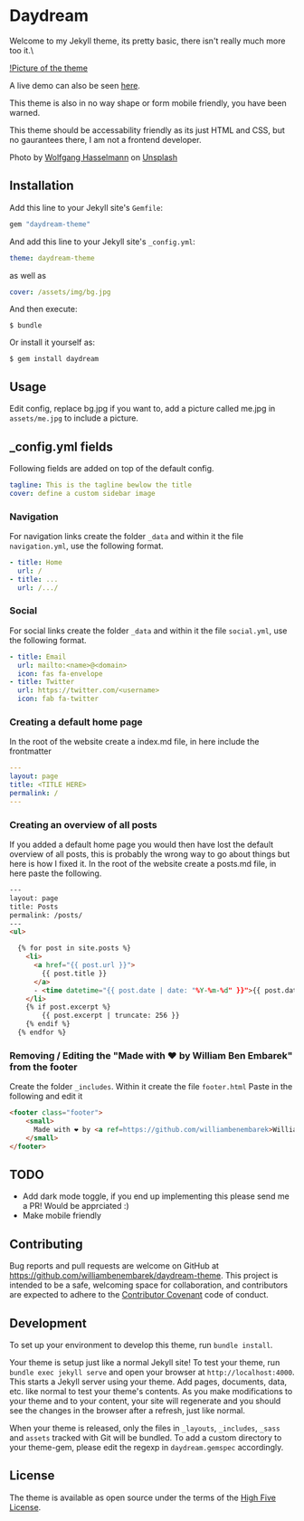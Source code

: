 # Daydream

Welcome to my Jekyll theme, its pretty basic, there isn't really much more too it.\

[!Picture of the theme](theme.png)

A live demo can also be seen [here](https://embar.io).

This theme is also in no way shape or form mobile friendly, you have been warned.

This theme should be accessability friendly as its just HTML and CSS, but no gaurantees there, I am not a frontend developer.

Photo by [Wolfgang Hasselmann](https://unsplash.com/@wolfgang_hasselmann?utm_source=unsplash&utm_medium=referral&utm_content=creditCopyText) on [Unsplash](https://unsplash.com/@wolfgang_hasselmann?utm_source=unsplash&utm_medium=referral&utm_content=creditCopyText)
  

## Installation

Add this line to your Jekyll site's `Gemfile`:

```ruby
gem "daydream-theme"
```

And add this line to your Jekyll site's `_config.yml`:

```yaml
theme: daydream-theme
```
as well as 
```yaml
cover: /assets/img/bg.jpg
```

And then execute:

    $ bundle

Or install it yourself as:

    $ gem install daydream

## Usage

Edit config, replace bg.jpg if you want to, add a picture called me.jpg in `assets/me.jpg` to include a picture.

## _config.yml fields
Following fields are added on top of the default config.
```yml
tagline: This is the tagline bewlow the title
cover: define a custom sidebar image
```

### Navigation
For navigation links create the folder `_data` and within it the file `navigation.yml`, use the following format.
```yaml
- title: Home
  url: /
- title: ...
  url: /.../
```

### Social
For social links create the folder `_data` and within it the file `social.yml`, use the following format.

```yaml
- title: Email
  url: mailto:<name>@<domain>
  icon: fas fa-envelope
- title: Twitter
  url: https://twitter.com/<username>
  icon: fab fa-twitter
```

### Creating a default home page

In the root of the website create a index.md file, in here include the frontmatter
```yml
---
layout: page
title: <TITLE HERE>
permalink: /
---
```

### Creating an overview of all posts

If you added a default home page you would then have lost the default overview of all posts, this is probably the wrong way to go about things but here is how I fixed it.
In the root of the website create a posts.md file, in here paste the following.
```html
---
layout: page
title: Posts
permalink: /posts/
---
<ul>

  {% for post in site.posts %}
    <li>
      <a href="{{ post.url }}">
        {{ post.title }}
      </a>
      - <time datetime="{{ post.date | date: "%Y-%m-%d" }}">{{ post.date | date_to_long_string }}</time>
    </li>
    {% if post.excerpt %}
        {{ post.excerpt | truncate: 256 }}  
    {% endif %}
  {% endfor %}
```

### Removing / Editing the "Made with ❤️ by William Ben Embarek" from the footer

Create the folder `_includes`.
Within it create the file `footer.html`
Paste in the following and edit it

```html
<footer class="footer">
    <small>
      Made with ❤️ by <a ref=https://github.com/williambenembarek>William Ben Embarek</a>
    </small>
</footer>
```

## TODO
 - Add dark mode toggle, if you end up implementing this please send me a PR! Would be apprciated :)
 - Make mobile friendly

## Contributing

Bug reports and pull requests are welcome on GitHub at https://github.com/williambenembarek/daydream-theme. This project is intended to be a safe, welcoming space for collaboration, and contributors are expected to adhere to the [Contributor Covenant](http://contributor-covenant.org) code of conduct.

## Development

To set up your environment to develop this theme, run `bundle install`.

Your theme is setup just like a normal Jekyll site! To test your theme, run `bundle exec jekyll serve` and open your browser at `http://localhost:4000`. This starts a Jekyll server using your theme. Add pages, documents, data, etc. like normal to test your theme's contents. As you make modifications to your theme and to your content, your site will regenerate and you should see the changes in the browser after a refresh, just like normal.

When your theme is released, only the files in `_layouts`, `_includes`, `_sass` and `assets` tracked with Git will be bundled.
To add a custom directory to your theme-gem, please edit the regexp in `daydream.gemspec` accordingly.

## License

The theme is available as open source under the terms of the [High Five License](LICENSE.txt).

